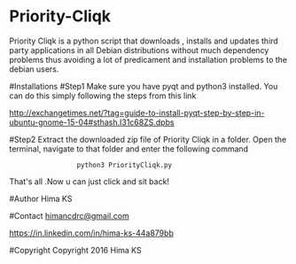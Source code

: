 # Priority-Cliqk
Priority Cliqk is a python script that downloads , installs and updates  third party applications in all Debian distributions without much dependency problems thus  avoiding a  lot of predicament and installation problems  to the debian users.


#Installations
#Step1
Make sure you have pyqt and python3 installed. 
You can do this simply following the steps from this link

http://exchangetimes.net/?tag=guide-to-install-pyqt-step-by-step-in-ubuntu-gnome-15-04#sthash.I31c68ZS.dpbs

#Step2
Extract the downloaded zip file of Priority Cliqk in a folder. Open the terminal,  navigate to that folder and enter the following command 

                     python3 PriorityCliqk.py

That's all .Now u can just click and sit back! 

#Author
Hima KS

#Contact
himancdrc@gmail.com             

https://in.linkedin.com/in/hima-ks-44a879bb

#Copyright
Copyright 2016 Hima KS


